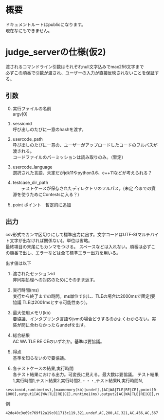 # 概要
ドキュメントルートはpublicになります。  
現在なにもできません。 
# judge_serverの仕様(仮2)
渡されるコマンドライン引数はそれぞれnull文字込みでmax256文字まで  
必ずこの順番で引数が渡され、ユーザーの入力が直接反映されないことを保証する。

## 引数

0. 実行ファイルの名前  
argv[0]
1. sessionid  
呼び出しのたびに一意のhashを渡す。

2. usercode_path  
呼び出しのたびに一意の、ユーザーがアップロードしたコードのフルパスが渡される。  
コードファイルのパーミッションは読み取りのみ。（暫定）

3. usercode_language  
  選択された言語、未定だがjdk11やpython3.6、c++11などが考えられる？

4. testcase_dir_path  
　　テストケースが保存されたディレクトリのフルパス。(未定 今までの資源を使うためにContestsに入る？)  
5. point
    ポイント　暫定的に追加   


## 出力  

csv形式でカンマ区切りにして標準出力に出す。文字コードはUTF-8(マルチバイト文字が出なければ関係ない)。単位は省略。  
最終項目の末尾にもカンマをつける。
スペースなどは入れない。順番は必ずこの順番で出し、エラーなどは全て標準エラー出力を用いる。  

出す値は以下

1. 渡されたセッションid  
非同期処理への対応のためにそのまま返す。

2. 実行時間(ms)  
実行から終了までの時間。ms単位で出し、TLEの場合は2000msで固定(要協議 TLEは2001msとする可能性あり)。

3. 最大使用メモリ(kb)  
要協議、インタプリンタ言語やjvmの場合どうするのかよくわからない。実装が間に合わなかったらundefを出す。

4. 総合結果  
AC WA TLE RE CEのいずれか。基準は要協議。  

5. 得点  
基準を知らないので要協議。

6. 各テストケースの結果,実行時間  
各テスト結果における出力。可変長に見える。最大数は要協議。
テスト結果1,実行時間1,テスト結果2,実行時間2,・・・,テスト結果N,実行時間N,

```csv
sessionid,runtime(ms),[maxmemory(kb)|undef],[AC|WA|TLE|RE|CE],point[0-1000],output1[AC|WA|TLE|RE|CE],runtime1(ms),output2[AC|WA|TLE|RE|CE],runtime2,...
```
例
```csv
42de40c3e69c769f12a19c011713c119,321,undef,AC,200,AC,321,AC,456,AC,567  
```
